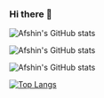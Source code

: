 ### Hi there 👋


![Afshin's GitHub stats](https://github-readme-stats.vercel.app/api?username=AfshinPardeyaghoot&show_icons=true&bg_color=283149&border_color=283149&text_color=00818A&title_color=DBEDF3&icon_color=404B69)

![Afshin's GitHub stats](https://github-readme-stats.vercel.app/api?username=AfshinPardeyaghoot&show_icons=true&bg_color=222831&border_color=393E46&text_color=00ADB5&title_color=EEEEEE&icon_color=393E46)

![Afshin's GitHub stats](https://github-readme-stats.vercel.app/api?username=AfshinPardeyaghoot&show_icons=true&bg_color=000000&border_color=000000&text_color=00ADB5&title_color=EEEEEE&icon_color=393E46)

[![Top Langs](https://github-readme-stats.vercel.app/api/top-langs/?username=AfshinPardeyaghoot&layout=compact&bg_color=00000000)](https://github.com/anuraghazra/github-readme-stats)
